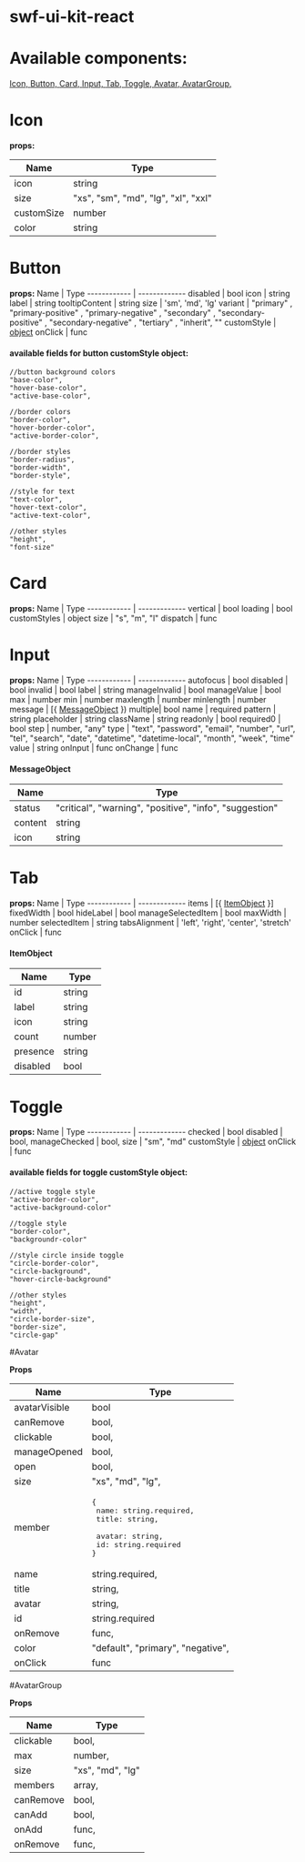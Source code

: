# swf-ui-kit-react

# Available components:
[Icon, ](#Icon)
[Button, ](#Button)
[Card, ](#Card)
[Input, ](#Input)
[Tab, ](#Tab)
[Toggle, ](#Toggle)
[Avatar, ](#Avatar)
[AvatarGroup, ](#AvatarGroup)

# Icon
**props:**

Name | Type
------------ | -------------
icon | string
size | "xs", "sm", "md", "lg", "xl", "xxl"
customSize | number
color | string


# Button
**props:**
Name | Type
------------ | -------------
disabled | bool
icon | string
label | string
tooltipContent | string
size | 'sm', 'md', 'lg'
variant |  "primary" , "primary-positive" , "primary-negative" , "secondary" , "secondary-positive" , "secondary-negative" , "tertiary" , "inherit", ""
customStyle | [object](#available-fields-for-button-customStyle-object)
onClick | func

#### available fields for button customStyle object:

    //button background colors
    "base-color",
    "hover-base-color",   
    "active-base-color",
		
    //border colors
    "border-color", 
    "hover-border-color", 
    "active-border-color", 
		
    //border styles 
    "border-radius", 
    "border-width", 
    "border-style",
		
    //style for text  
    "text-color",  
    "hover-text-color",   
    "active-text-color", 
		
    //other styles
    "height", 
    "font-size"

# Card
**props:**
Name | Type
------------ | -------------
vertical | bool
loading | bool
customStyles | object
size | "s", "m", "l"
dispatch | func

# Input
**props:**
Name | Type
------------ | -------------
autofocus | bool
disabled | bool
invalid | bool
label | string
manageInvalid | bool
manageValue | bool
max | number
min | number
maxlength | number
minlength | number
message | [{ [MessageObject](#messageobject) })
multiple| bool
name | required
pattern | string
placeholder | string
className | string
readonly | bool
required0 | bool
step |  number, "any"
type | "text", "password", "email", "number", "url", "tel", "search", "date", "datetime", "datetime-local", "month", "week", "time"
value | string
onInput | func
onChange | func

#### MessageObject
Name | Type
------------ | -------------
status | "critical", "warning", "positive", "info", "suggestion"
content | string
icon | string

# Tab
**props:**
Name | Type
------------ | -------------
items | [{ [ItemObject](#itemobject) }]
fixedWidth | bool
hideLabel | bool
manageSelectedItem | bool
maxWidth | number
selectedItem | string
tabsAlignment | 'left', 'right', 'center', 'stretch'
onClick | func

#### ItemObject
Name | Type
------------ | -------------
id | string
label | string
icon | string
count | number
presence | string
disabled | bool

# Toggle
**props:**
Name | Type
------------ | -------------
checked | bool
disabled | bool,
manageChecked | bool,
size | "sm", "md"
customStyle | [object](#available-fields-for-toggle-customStyle-object)
onClick | func


#### available fields for toggle customStyle object:

    //active toggle style
    "active-border-color",
    "active-background-color"
		
    //toggle style 
    "border-color", 
    "backgroundr-color"
		
    //style circle inside toggle 
    "circle-border-color",
    "circle-background",
    "hover-circle-background"
		
    //other styles
    "height", 
    "width",
    "circle-border-size",
    "border-size",
    "circle-gap"


#Avatar

**Props**

Name | Type
------------ | -------------
avatarVisible | bool|
canRemove | bool,|
clickable | bool,|
manageOpened | bool,|
open   | bool,|
size   | "xs", "md", "lg",|
member |<pre lang="json">{ <br> name: string.required, <br/> title: string, <br> avatar: string, <br> id: string.required<br>}</pre>
name | string.required,|
title | string,|
avatar | string,|
id | string.required|
onRemove | func,
color | "default", "primary", "negative",
onClick | func

#AvatarGroup

**Props**

Name | Type
------------ | -------------
clickable| bool,
max| number,
size| "xs", "md", "lg"
members| array,
canRemove| bool,
canAdd| bool,
onAdd| func,
onRemove| func,